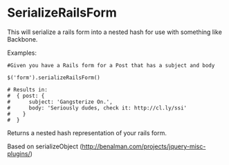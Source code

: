 SerializeRailsForm
==================
This will serialize a rails form into a nested hash for use with
something like Backbone.

Examples:
    
    #Given you have a Rails form for a Post that has a subject and body
    
    $('form').serializeRailsForm()
    
    # Results in:
    #  { post: {
    #      subject: 'Gangsterize On.', 
    #      body: 'Seriously dudes, check it: http://cl.ly/ssi'
    #    }
    #  }

Returns a nested hash representation of your rails form.

Based on serializeObject (http://benalman.com/projects/jquery-misc-plugins/)

